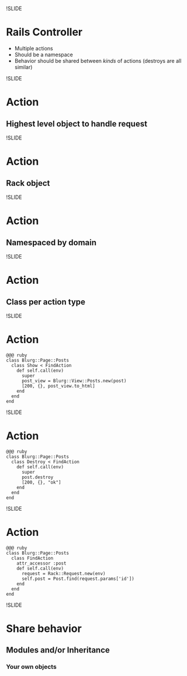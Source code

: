 !SLIDE 
# Rails Controller
* Multiple actions
* Should be a namespace
* Behavior should be shared between *kinds* of actions (destroys are all similar)

!SLIDE
# Action
## Highest level object to handle request

!SLIDE
# Action
## Rack object

!SLIDE
# Action
## Namespaced by domain

!SLIDE
# Action
## Class per action type

!SLIDE
# Action
    @@@ ruby
    class Blurg::Page::Posts
      class Show < FindAction
        def self.call(env)
          super
          post_view = Blurg::View::Posts.new(post)
          [200, {}, post_view.to_html]
        end
      end
    end

!SLIDE
# Action
    @@@ ruby
    class Blurg::Page::Posts
      class Destroy < FindAction
        def self.call(env)
          super
          post.destroy
          [200, {}, "ok"]
        end
      end
    end

!SLIDE
# Action
    @@@ ruby
    class Blurg::Page::Posts
      class FindAction
        attr_accessor :post
        def self.call(env)
          request = Rack::Request.new(env)
          self.post = Post.find(request.params['id'])
        end
      end
    end

!SLIDE
# Share behavior
## Modules and/or Inheritance
### Your own objects
